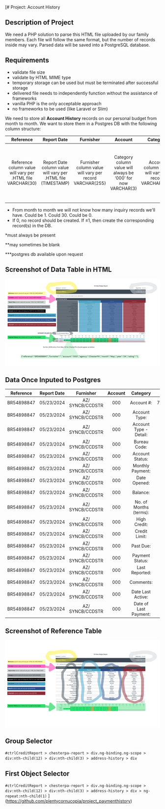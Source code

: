 [# Project: Account History

## Description of Project
We need a PHP solution to parse this HTML file uploaded by our family members. Each file will follow the same format, but the number of records inside may vary. Parsed data will be saved into a PostgreSQL database.

## Requirements
* validate file size
* validate by HTML MIME type
* temporary storage can be used but must be terminated after successful storage
* delivered file needs to independently function without the assistance of frameworks
* vanilla PHP is the only acceptable approach
* no frameworks to be used (like Laravel or Slim)

We need to store all **Account History** records on our personal budget from month to month. We want to store them in a Postgres DB with the following column structure:

|Reference|Report Date|Furnisher|Account|Category|ChesterPA|AllenTX|AtlantaGA|
|:-:|:-:|:-:|:-:|:-:|:-:|:-:|:-:|
|Reference column value will vary per .HTML file VARCHAR(30)|Report Date column value will vary per .HTML file (TIMESTAMP)|Furnisher column value will vary per record VARCHAR(255)|Category column value will always be ‘000’ for now  VARCHAR(3)|Account column value will vary per record VARCHAR(255)|ChesterPA column value will vary per record and be of data type BYTEA|AllenTX column value will vary per record and be of data type BYTEA|AtlantaGA column value will vary per record and be of data type BYTEA|

* From month to month we will not know how many inquiry records we'll have. Could be 1. Could 30. Could be 0.
* If 0, no record should be created. If ≤1, then create the corresponding record(s) in the DB.

*must always be present

**may sometimes be blank

***postgres db available upon request

## Screenshot of Data Table in HTML
![Table Appears in HTML](file%20to%20be%20parsed%20-%20payment%20history.png?raw=true "Table Appears in HTML")

## Data Once Inputed to Postgres
|Reference|Report Date|Furnisher|Account|Category|ChesterPA|AllenTX|AtlantaGA|
|:-:|:-:|:-:|:-:|:-:|:-:|:-:|:-:|
|BR54898847|05/23/2024|AZ/ SYNCB/CCDSTR|000|Account #:|75025983901377****11|7502598377****11|75025983901377****11|
|BR54898847|05/23/2024|AZ/ SYNCB/CCDSTR|000|Account Type:|Revolving|Revolving|Revolving|
|BR54898847|05/23/2024|AZ/ SYNCB/CCDSTR|000|Account Type - Detail:|Charge account|Charge account|Charge account|
|BR54898847|05/23/2024|AZ/ SYNCB/CCDSTR|000|Bureau Code:|Individual|Individual|Individual|
|BR54898847|05/23/2024|AZ/ SYNCB/CCDSTR|000|Account Status:|Open|Open|Open|
|BR54898847|05/23/2024|AZ/ SYNCB/CCDSTR|000|Monthly Payment:|$49.00|$49.00|$49.00|
|BR54898847|05/23/2024|AZ/ SYNCB/CCDSTR|000|Date Opened:|02/03/2023|02/01/2023|02/01/2023|
|BR54898847|05/23/2024|AZ/ SYNCB/CCDSTR|000|Balance:|$191.00|$241.00|$191.00|
|BR54898847|05/23/2024|AZ/ SYNCB/CCDSTR|000|No. of Months (terms):|0|0|0|
|BR54898847|05/23/2024|AZ/ SYNCB/CCDSTR|000|High Credit:|$534.00|$534.00|$0.00|
|BR54898847|05/23/2024|AZ/ SYNCB/CCDSTR|000|Credit Limit:|$400.00|$400.00|$400.00|
|BR54898847|05/23/2024|AZ/ SYNCB/CCDSTR|000|Past Due:|$0.00|$0.00|$0.00|
|BR54898847|05/23/2024|AZ/ SYNCB/CCDSTR|000|Payment Status:|Current|Current|Current|
|BR54898847|05/23/2024|AZ/ SYNCB/CCDSTR|000|Last Reported:|04/21/2024|05/22/2024|04/01/2024|
|BR54898847|05/23/2024|AZ/ SYNCB/CCDSTR|000|Comments:|-|-|Charge Amount in H/C column is credit limit|
|BR54898847|05/23/2024|AZ/ SYNCB/CCDSTR|000|Date Last Active:|04/21/2024|10/01/2023|04/01/2024|
|BR54898847|05/23/2024|AZ/ SYNCB/CCDSTR|000|Date of Last Payment:|04/21/2024|04/21/2024|04/01/2024|

## Screenshot of Reference Table
![Table Appears in HTML](paymenthistory_reference.png?raw=true "Table Appears in HTML")

## Group Selector
`#ctrlCreditReport > chesterpa-report > div.ng-binding.ng-scope > div:nth-child(12) > div:nth-child(3) > address-history > div`

## First Object Selector
`#ctrlCreditReport > chesterpa-report > div.ng-binding.ng-scope > div:nth-child(12) > div:nth-child(3) > address-history > div > ng-repeat:nth-child(1)`
](https://github.com/plentycornucopia/project_paymenthistory)
